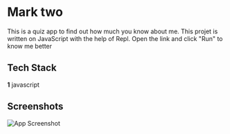 # Mark two 
This is a quiz app to find out how much you know about me. This projet is written on JavaScript with the help of Repl. Open the link and click "Run" to know me better

## Tech Stack

**1** javascript

## Screenshots

![App Screenshot](https://res.cloudinary.com/dbf4u7qfy/image/upload/c_pad,b_auto:predominant,fl_preserve_transparency/v1666017449/Screenshot_2022-10-17_at_20-03-36_MildBadLanserver_-_Node.js_Repl_nm0eux.jpg)

